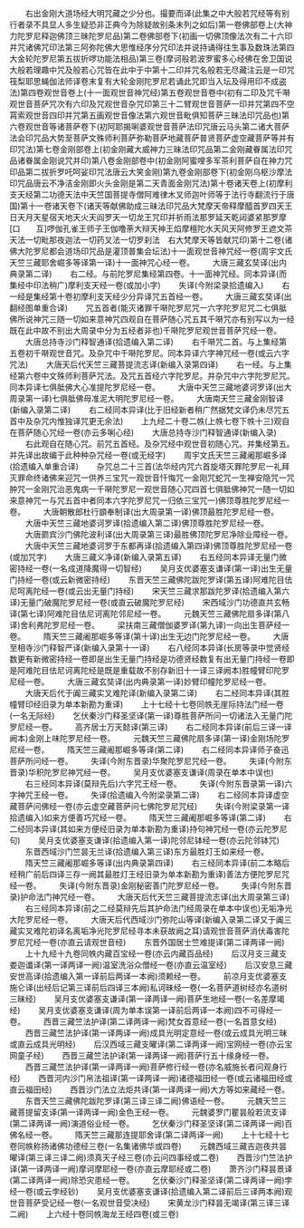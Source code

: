 <!-- { "loadSidebar": true } -->
　　右出金刚大道场经大明咒藏之少分也。撮要而译(此集之中大般若咒经等有别行者录不具显人多生疑恐非正典今为除疑故别条末列之如后)第一卷佛部卷上(大神力陀罗尼释迦佛顶三昧陀罗尼品)第二卷佛部卷下(初画一切佛顶像法次有二十六印并咒诸佛咒印法第三阿弥陀佛大思惟经序分咒印法并说持诵得往生事及数珠法第四大金轮陀罗尼第五拔折啰功能法相品)第三卷(摩诃般若波罗蜜多心经佛在舍卫国说大般若理趣中咒及般若心咒皆在此中于中第十二印并咒名般若无尽藏注云是一印咒筏梨耶思蝇伽法师译卷末复有大轮金刚陀罗尼若诵此咒即当入坛及得用印不成盗法)第四卷观世音卷上(十一面观世音神咒经)第五卷观世音卷中(初有二印及咒千啭观世音菩萨咒次有六印及咒观世音杂咒印第三十二臂观世音菩萨一印并咒第四不空罥索观世音四印并咒第五画观世音像法第六观世音毗俱知菩萨三昧法印咒品也)第六卷观世音等诸菩萨卷下(初阿耶揭唎婆观世音菩萨法印咒唐云马头第二诸大菩萨法会印咒品大势至菩萨文殊师利菩萨弥勒菩萨地藏菩萨普贤菩萨虚空藏菩萨等并有印咒法)第七卷金刚部卷上(初金刚藏大威神力三昧法印咒品第二金刚藏眷属法印咒品诸眷属金刚说咒并印)第八卷金刚部卷中(初金刚阿蜜哩多军茶利菩萨自在神力咒印品第二拔折罗吒呵娑印咒法唐云大笑金刚)第九卷金刚部卷下(初金刚乌枢沙摩法印咒品唐云不净洁金刚即火头金刚是第二天青面金刚咒法)第十卷诸天卷上(初摩利支天经第二功德天法中天竺国菩提寺僧阿难律木叉师迦叶师等于法行寺翻流行于唐国)第十一卷诸天卷下(诸天等献佛助成三昧法印咒品大梵摩天帝释摩醯首罗四天王日天月天星宿天地天火天阎罗天一切龙王咒印并祈雨法那罗延天乾闼婆紧那罗摩[口　　互]啰伽孔雀王师子王伽噜荼大辩天神王焰摩檀陀水天风天阿修罗王遮文茶天法一切毗那夜迦法一切药叉法一切罗刹法　右大梵摩天等皆献咒印)第十二卷(诸佛大陀罗尼都会道场印咒品是灌顶普集会坛法)十一面观世音神咒经一卷(周宇文氏天竺三藏耶舍崛多等译第一译)十一面神咒心经一卷。
　　大唐三藏玄奘译(出内典录第二译)
　　右二经。与前陀罗尼集经第四卷。十一面神咒经。同本异译(而集经中印法稍广)摩利支天经一卷(或加小字)
　　失译(今附梁录拾遗编入)
　　右一经是集经第十卷初摩利支天经少分异译咒五首经一卷。
　　大唐三藏玄奘译(出翻经图单重合译)
　　咒五首者(能灭诸罪千啭陀罗尼咒一六字陀罗尼咒二七俱胝佛所说神咒三随一切如来意神咒四观自在菩萨随心咒五其千啭咒亦有别写以为一经既在此中故不别出大周录中分为五经者非也)千啭陀罗尼观世音菩萨咒经一卷。
　　大唐总持寺沙门释智通译(拾遗编入第二译)
　　右千啭咒二首。与上集经第五卷初千啭观世音咒。及杂咒中千啭陀罗尼。同本异译六字神咒经一卷(或云六字咒法)
　　大唐天后代天竺三藏菩提流志译(新编入录第四译)
　　右一经。与上集经第六卷中文殊师利菩萨咒法。及咒五首经六字陀罗尼。并杂咒中六字陀罗尼咒。同本异译七俱胝佛大心准提陀罗尼经一卷。
　　大唐中天竺三藏地婆诃罗译(出大周录第一译)七俱胝佛母准泥大明陀罗尼经一卷。
　　大唐南天竺三藏金刚智译(新编入录第二译)
　　右二经同本异译(比于旧经新者稍广然据梵文译仍未尽咒五首中及杂咒内惟独译咒更无余法)
　　上九经二十卷二帙(上帙七卷下帙十三)观自在菩萨随心咒经一卷(亦云多唎心经)
　　大唐总持寺沙门释智通译(新编入录)
　　右此观自在随心咒。前咒五首经。及杂咒经中观世音初随心咒。并集经第五。并先译出故编于此种种杂咒经一卷(或无经字)
　　周宇文氏天竺三藏阇那崛多译(拾遗编入单重合译)
　　杂咒总二十三首(法华经内咒六首旋塔灭罪陀罗尼一礼拜灭罪命终诸佛来迎咒一供养三宝咒一观世音忏悔咒一金刚咒蛇咒一生禅安隐咒一咒肿咒一金刚咒治恶鬼病一千啭陀罗尼一观世音随心咒四首七俱胝佛神咒一随一切如来意神咒一与咒五首中者同本六字陀罗尼咒一归依三宝咒一)佛顶尊胜陀罗尼经一卷。
　　大唐朝散郎杜行顗奉制译(出大周录第一译)佛顶最胜陀罗尼经一卷。
　　大唐中天竺三藏地婆诃罗译(拾遗编入第二译)佛顶尊胜陀罗尼经一卷。
　　大唐罽宾沙门佛陀波利译(出大周录第三译)最胜佛顶陀罗尼净除业障经一卷。
　　大唐中天竺三藏地婆诃罗于东都再译(拾遗编入第四译)佛顶尊胜陀罗尼经一卷(或加咒字)
　　大唐三藏义净译(新编入录第五译)
　　右五经同本异译无量门微密持经一卷(一名成道降魔得一切智经)
　　吴月支优婆塞支谦译(第一译)出生无量门持经一卷(或云新微密持经)
　　东晋天竺三藏佛陀跋陀罗译(第五译)阿难陀目佉尼呵离陀经一卷(或云出无量门持经)
　　宋天竺三藏求那跋陀罗译(拾遗编入第六译)无量门破魔陀罗尼经一卷(或直云破魔陀罗尼经)
　　宋西域沙门功德直共玄畅译(第七译)阿难陀目佉尼诃离陀邻尼经一卷。
　　元魏天竺三藏佛陀扇多译(第八译)舍利弗陀罗尼经一卷。
　　梁扶南三藏僧伽婆罗译(第九译)一向出生菩萨经一卷。
　　隋天竺三藏阇那崛多等译(第十译)出生无边门陀罗尼经一卷。
　　大唐至相寺沙门释智严译(新编入录第十一译)
　　右八经同本异译(长房等录中觉贤经数更有新微密持经一卷即是出生无量门持经是功德贤经数复有出无量门持经一卷即是阿难陀目佉尼诃离陀经是既是重载故不别存新旧十一译三译阙本)胜幢臂印陀罗尼经一卷。
　　大唐三藏玄奘译(出内典录第一译)妙臂印幢陀罗尼经一卷。
　　大唐天后代于阗三藏实叉难陀译(新编入录第二译)
　　右二经同本异译(其胜幢臂印经旧录为单本新勘为重译)
　　上十七经十七卷同帙无崖际持法门经一卷(一名无际经)
　　乞伏秦沙门释圣坚译(第一译)尊胜菩萨所问一切诸法入无量门陀罗尼经一卷。
　　高齐居士万天懿译(第三译)
　　右二经同本异译(前后三译一译阙本)金刚上味陀罗尼经一卷。
　　元魏天竺三藏佛陀扇多译(第一译)金刚场陀罗尼经一卷。
　　隋天竺三藏阇那崛多等译(第二译)
　　右二经同本异译师子奋迅菩萨所问经一卷。
　　失译(今附东晋录)华聚陀罗尼咒经一卷。
　　失译(今附东晋录)华积陀罗尼神咒经一卷。
　　吴月支优婆塞支谦译(周录在单本中误也)
　　右三经同本异译(莫辩先后)六字咒王经一卷。
　　失译(今附东晋录第一译)六字神咒王经一卷。
　　失译(拾遗编入今附梁录第二译)
　　右二经同本异译虚空藏菩萨问佛经一卷(亦云虚空藏菩萨问七佛陀罗尼咒经)
　　失译(今附梁录第一译拾遗编入)如来方便善巧咒经一卷。
　　隋天竺三藏阇那崛多等译(第二译)
　　右二经同本异译(其如来方便经旧录为单本新勘为重译)持句神咒经一卷(亦云陀罗尼句)
　　吴月支优婆塞支谦译(拾遗编入第一译)陀邻尼钵经一卷(亦云陀邻钵咒)
　　东晋西域沙门竺昙无兰译(拾遗编入第三译)东方最胜灯王如来经一卷。
　　隋天竺三藏阇那崛多等译(出内典录第四译)
　　右三经同本异译(前二本略后经稍广前后四译三存一阙其最胜灯王经旧录为单本新勘为重译)善法方便陀罗尼咒经一卷。
　　失译(今附东晋录)金刚秘密善门陀罗尼经一卷。
　　失译(今附东晋录)护命法门神咒经一卷。
　　大唐天后代天竺三藏菩提流志译(出大周录第三译)
　　右三经同本异译(前之二经莫辩先后其护命法门经周录在单本中误也)无垢净光大陀罗尼经一卷。
　　大唐天后代西域沙门弥陀山等译(新编入录第二译又于阗三藏实叉难陀初译名离垢净光陀罗尼经寻本未获故阙之耳)请观世音菩萨消伏毒害陀罗尼咒经一卷(亦直云请观世音经)
　　东晋外国居士竺难提译(第二译两译一阙)
　　上十九经十九卷同帙内藏百宝经一卷(亦云内藏百品经)
　　后汉月支三藏支娄迦谶译(第一译两译一阙)温室洗浴众僧经一卷(亦直云温室经)
　　后汉安息三藏安世高译(拾遗编入第一译前后两译一本阙)须赖经一卷。
　　前凉月支优婆塞支施仑译(出经后记第三译前后四译三本阙)私诃昧经一卷(一名菩萨道树经亦名道树三昧经)
　　吴月支优婆塞支谦译(第一译两译一阙)菩萨生地经一卷(一名差摩竭经)
　　吴月支优婆塞支谦译(周为单本误第一译前后两译一本阙)四不可得经一卷。
　　西晋三藏竺法护译(第二译两译一阙)梵女首意经一卷(一名首意女经)
　　西晋三藏竺法护译(第一译两译一阙)成具光明定意经一卷(或云成具光明三昧或直云成具光明经)
　　后汉西域三藏支曜译(第二译两译一阙)宝网经一卷(亦云宝网童子经)
　　西晋三藏竺法护译(第一译两译一阙)菩萨行五十缘身经一卷。
　　西晋三藏竺法护译(第一译两译一阙)菩萨修行经一卷(亦名威施长者问观身行经)
　　西晋河内沙门帛法祖译(第一译两译一阙)诸德福田经一卷(或云诸福田经或直云福田经)
　　西晋沙门法立法炬共译(第一译两译一阙)大方等如来藏经一卷。
　　东晋天竺三藏佛陀跋陀罗译(第三译三译二阙)佛语经一卷。
　　元魏天竺三藏菩提留支译(第一译两译一阙)金色王经一卷。
　　元魏婆罗门瞿昙般若流支译(第二译两译一阙)演道俗业经一卷。
　　乞伏秦沙门释圣坚译(第二译两译一阙)百佛名经一卷。
　　隋天竺三藏那连提耶舍译(第二译两译一阙)
　　上十七经十七卷同帙称扬诸佛功德经三卷(一名集诸佛华或四卷)
　　元魏西域三藏吉迦夜共昙曜译(第三译三译二阙)须真天子经三卷(亦云问四事经或二卷)
　　西晋沙门竺法护译(第一译两译一阙)摩诃摩耶经一卷(亦直云摩耶经或二卷)
　　萧齐沙门释昙景译(第二译两译一阙)除恐灾患经一卷。
　　乞伏秦沙门释圣坚译(第二译两译一阙)孛经一卷(或云孛经钞)
　　吴月支优婆塞支谦译(拾遗编入第二译前后三译两本阙)观世音菩萨受记经一卷(一名观世音受决经)
　　宋黄龙沙门释昙无竭译(第三译三译二阙)
　　上六经十卷同帙海龙王经四卷(或三卷)
